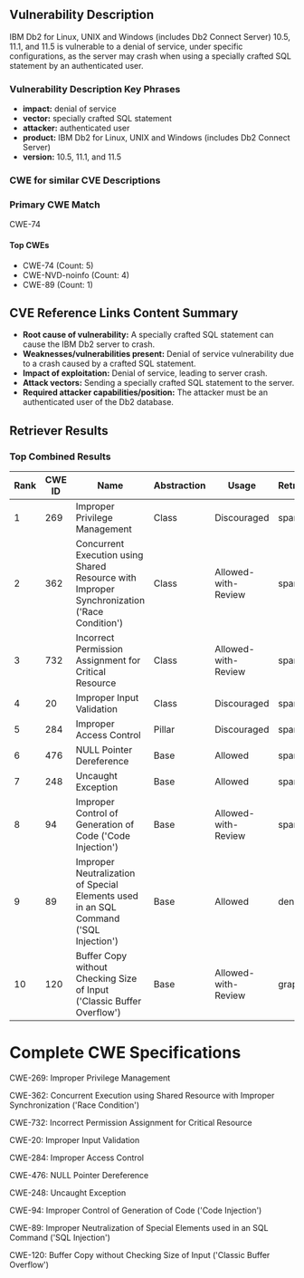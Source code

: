 ## Vulnerability Description
IBM Db2 for Linux, UNIX and Windows (includes Db2 Connect Server) 10.5, 11.1, and 11.5 is vulnerable to a denial of service, under specific configurations, as the server may crash when using a specially crafted SQL statement by an authenticated user.

### Vulnerability Description Key Phrases
- **impact:** denial of service
- **vector:** specially crafted SQL statement
- **attacker:** authenticated user
- **product:** IBM Db2 for Linux, UNIX and Windows (includes Db2 Connect Server)
- **version:** 10.5, 11.1, and 11.5

### CWE for similar CVE Descriptions
### Primary CWE Match
CWE-74

#### Top CWEs
- CWE-74 (Count: 5)
- CWE-NVD-noinfo (Count: 4)
- CWE-89 (Count: 1)

## CVE Reference Links Content Summary
- **Root cause of vulnerability:** A specially crafted SQL statement can cause the IBM Db2 server to crash.
- **Weaknesses/vulnerabilities present:** Denial of service vulnerability due to a crash caused by a crafted SQL statement.
- **Impact of exploitation:** Denial of service, leading to server crash.
- **Attack vectors:** Sending a specially crafted SQL statement to the server.
- **Required attacker capabilities/position:** The attacker must be an authenticated user of the Db2 database.

## Retriever Results

### Top Combined Results

| Rank | CWE ID | Name | Abstraction | Usage  | Retrievers | Individual Scores |
|------|--------|------|-------------|-------|------------|-------------------|
| 1 | 269 | Improper Privilege Management | Class | Discouraged | sparse | 0.093 |
| 2 | 362 | Concurrent Execution using Shared Resource with Improper Synchronization ('Race Condition') | Class | Allowed-with-Review | sparse | 0.089 |
| 3 | 732 | Incorrect Permission Assignment for Critical Resource | Class | Allowed-with-Review | sparse | 0.084 |
| 4 | 20 | Improper Input Validation | Class | Discouraged | sparse | 0.083 |
| 5 | 284 | Improper Access Control | Pillar | Discouraged | sparse | 0.080 |
| 6 | 476 | NULL Pointer Dereference | Base | Allowed | sparse | 0.080 |
| 7 | 248 | Uncaught Exception | Base | Allowed | sparse | 0.080 |
| 8 | 94 | Improper Control of Generation of Code ('Code Injection') | Base | Allowed-with-Review | sparse | 0.079 |
| 9 | 89 | Improper Neutralization of Special Elements used in an SQL Command ('SQL Injection') | Base | Allowed | dense | 0.473 |
| 10 | 120 | Buffer Copy without Checking Size of Input ('Classic Buffer Overflow') | Base | Allowed-with-Review | graph | 0.002 |



# Complete CWE Specifications

CWE-269: Improper Privilege Management

CWE-362: Concurrent Execution using Shared Resource with Improper Synchronization ('Race Condition')

CWE-732: Incorrect Permission Assignment for Critical Resource

CWE-20: Improper Input Validation

CWE-284: Improper Access Control

CWE-476: NULL Pointer Dereference

CWE-248: Uncaught Exception

CWE-94: Improper Control of Generation of Code ('Code Injection')

CWE-89: Improper Neutralization of Special Elements used in an SQL Command ('SQL Injection')

CWE-120: Buffer Copy without Checking Size of Input ('Classic Buffer Overflow')